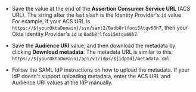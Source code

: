 * Save the value at the end of the **Assertion Consumer Service URL** (ACS URL). The string after the last slash is the Identity Provider's `id` value. For example, if your ACS URL is `https://${yourOktaDomain}/sso/saml2/0adb8rlfooi5Atqv60h7`, then your Okta Identity Provider's `id` is `0adb8rlfooi5Atqv60h7`.

* Save the **Audience URI** value, and then download the metadata by clicking **Download metadata**. The metadata URL is similar to this: `https://${yourOktaDomain}/api/v1/idps/${idpId}/metadata.xml`.

* Follow the SAML IdP instructions on how to upload the metadata. If your IdP doesn't support uploading metadata, enter the ACS URL and Audience URI values at the IdP manually.
